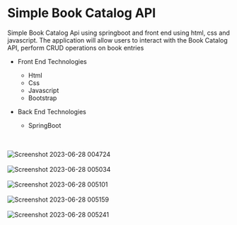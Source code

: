 # Simple Book Catalog API 
Simple Book Catalog Api using springboot and front end using html, css and javascript. 
The application will allow users to interact with the Book Catalog API, perform CRUD operations
on book entries

- Front End Technologies
    - Html
    - Css
    - Javascript
    - Bootstrap

- Back End Technologies
    - SpringBoot

<br></br>
![Screenshot 2023-06-28 004724](https://github.com/Akila-Piumal/Book_Catalog_Api/assets/101160365/275185fc-f49d-4af9-9b9f-d20f186bb09a)
<br></br>
![Screenshot 2023-06-28 005034](https://github.com/Akila-Piumal/Book_Catalog_Api/assets/101160365/a3296f23-069f-4753-b547-1ad39fd7515d)
<br></br>
![Screenshot 2023-06-28 005101](https://github.com/Akila-Piumal/Book_Catalog_Api/assets/101160365/48f97120-318c-4198-be10-34c503e3985a)
<br></br>
![Screenshot 2023-06-28 005159](https://github.com/Akila-Piumal/Book_Catalog_Api/assets/101160365/ae4aac06-a953-46c8-83d2-ad17320ed3cf)
<br></br>
![Screenshot 2023-06-28 005241](https://github.com/Akila-Piumal/Book_Catalog_Api/assets/101160365/903004e7-b5ad-40e9-a87d-c5662bfdd3bf)




